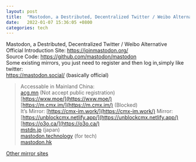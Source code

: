 ```yaml
---
layout: post
title:  "Mastodon, a Destributed, Decentralized Twitter / Weibo Alternative"
date:   2022-01-07 15:36:05 +0800
categories: tech
---  
```

Mastodon, a Destributed, Decentralized Twitter / Weibo Alternative  
Official Introduction Site: https://joinmastodon.org/  
Source Code: https://github.com/mastodon/mastodon  
Some existing mirrors, you just need to register and then log in,simply like twitter:  
https://mastodon.social/ (basically official)  

> Accessable in Mainland China:  
[acg.mn](http://acg.mn) (Not accept public registration)  
[https://wxw.moe/](https://wxw.moe/)  
[https://m.cmx.im/](https://m.cmx.im/) (Blocked)  
It’s Mirror:  [https://cmx-im.work/](https://cmx-im.work/)  Mirror: [https://unblockcmx.netlify.app/](https://unblockcmx.netlify.app/)  
[https://o3o.ca/](https://o3o.ca/)  
[mstdn.jp](http://mstdn.jp)  (japan)  
[mastodon.technology](https://mastodon.technology)  (for tech)  
[mastodon.hk](http://mastodon.hk)  


[Other mirror sites](https://instances.social/list/advanced#lang=zh&allowed=&prohibited=&min-users=&max-users=)




